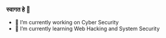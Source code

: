 ### स्वागत हे 👋



- 🔭 I’m currently working on Cyber Security 
- 🌱 I’m currently learning Web Hacking and System Security 


